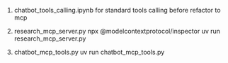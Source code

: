 
1. chatbot_tools_calling.ipynb for standard tools calling before refactor to mcp
2. research_mcp_server.py
    npx @modelcontextprotocol/inspector uv run research_mcp_server.py

3. chatbot_mcp_tools.py
    uv run chatbot_mcp_tools.py


